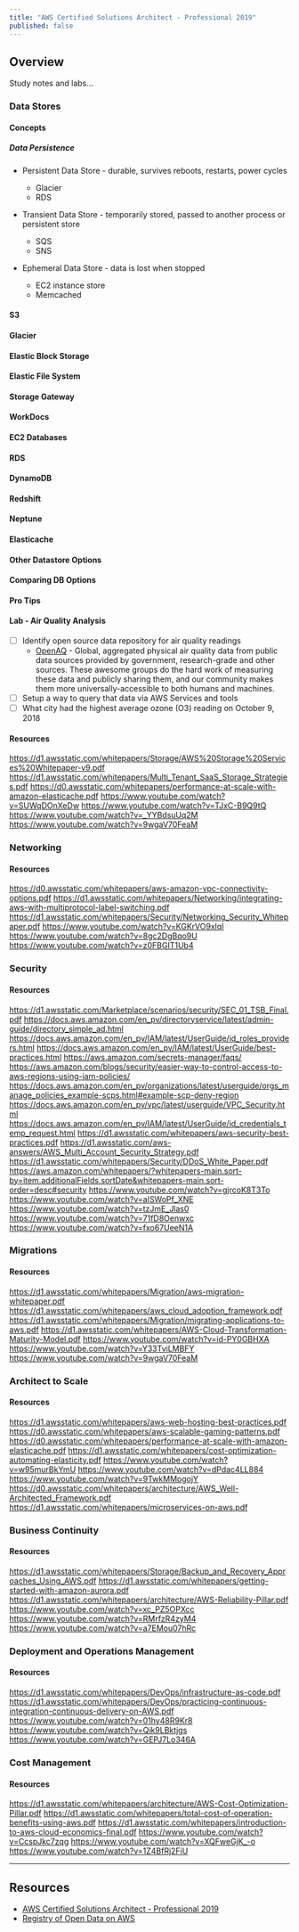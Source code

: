 ```yaml
---
title: "AWS Certified Solutions Architect - Professional 2019"
published: false
---
```

## Overview
Study notes and labs...

### Data Stores

#### Concepts

##### Data Persistence

* Persistent Data Store - durable, survives reboots, restarts, power cycles
    * Glacier
    * RDS
    
* Transient Data Store - temporarily stored, passed to another process or persistent store
    * SQS
    * SNS
    
* Ephemeral Data Store - data is lost when stopped
    * EC2 instance store
    * Memcached

#### S3

#### Glacier

#### Elastic Block Storage

#### Elastic File System

#### Storage Gateway

#### WorkDocs

#### EC2 Databases

#### RDS

#### DynamoDB

#### Redshift

#### Neptune

#### Elasticache

#### Other Datastore Options

#### Comparing DB Options

#### Pro Tips

#### Lab - Air Quality Analysis

- [ ] Identify open source data repository for air quality readings
    - [OpenAQ](https://registry.opendata.aws/openaq/) - Global, aggregated physical air quality data from public data 
    sources provided by government, research-grade and other sources. These awesome groups do the hard work of measuring 
    these data and publicly sharing them, and our community makes them more universally-accessible to both humans and 
    machines.
- [ ] Setup a way to query that data via AWS Services and tools
- [ ] What city had the highest average ozone (O3) reading on October 9, 2018

#### Resources
https://d1.awsstatic.com/whitepapers/Storage/AWS%20Storage%20Services%20Whitepaper-v9.pdf
https://d1.awsstatic.com/whitepapers/Multi_Tenant_SaaS_Storage_Strategies.pdf
https://d0.awsstatic.com/whitepapers/performance-at-scale-with-amazon-elasticache.pdf
https://www.youtube.com/watch?v=SUWqDOnXeDw
https://www.youtube.com/watch?v=TJxC-B9Q9tQ
https://www.youtube.com/watch?v=_YYBdsuUq2M
https://www.youtube.com/watch?v=9wgaV70FeaM


### Networking

#### Resources
https://d0.awsstatic.com/whitepapers/aws-amazon-vpc-connectivity-options.pdf
https://d1.awsstatic.com/whitepapers/Networking/integrating-aws-with-multiprotocol-label-switching.pdf
https://d1.awsstatic.com/whitepapers/Security/Networking_Security_Whitepaper.pdf
https://www.youtube.com/watch?v=KGKrVO9xlqI
https://www.youtube.com/watch?v=8gc2DgBqo9U
https://www.youtube.com/watch?v=z0FBGIT1Ub4

### Security

#### Resources
https://d1.awsstatic.com/Marketplace/scenarios/security/SEC_01_TSB_Final.pdf
https://docs.aws.amazon.com/en_pv/directoryservice/latest/admin-guide/directory_simple_ad.html
https://docs.aws.amazon.com/en_pv/IAM/latest/UserGuide/id_roles_providers.html
https://docs.aws.amazon.com/en_pv/IAM/latest/UserGuide/best-practices.html
https://aws.amazon.com/secrets-manager/faqs/
https://aws.amazon.com/blogs/security/easier-way-to-control-access-to-aws-regions-using-iam-policies/
https://docs.aws.amazon.com/en_pv/organizations/latest/userguide/orgs_manage_policies_example-scps.html#example-scp-deny-region
https://docs.aws.amazon.com/en_pv/vpc/latest/userguide/VPC_Security.html
https://docs.aws.amazon.com/en_pv/IAM/latest/UserGuide/id_credentials_temp_request.html
https://d1.awsstatic.com/whitepapers/aws-security-best-practices.pdf
https://d1.awsstatic.com/aws-answers/AWS_Multi_Account_Security_Strategy.pdf
https://d1.awsstatic.com/whitepapers/Security/DDoS_White_Paper.pdf
https://aws.amazon.com/whitepapers/?whitepapers-main.sort-by=item.additionalFields.sortDate&whitepapers-main.sort-order=desc#security
https://www.youtube.com/watch?v=gjrcoK8T3To
https://www.youtube.com/watch?v=aISWoPf_XNE
https://www.youtube.com/watch?v=tzJmE_Jlas0
https://www.youtube.com/watch?v=71fD8Oenwxc
https://www.youtube.com/watch?v=fxo67UeeN1A


### Migrations

#### Resources
https://d1.awsstatic.com/whitepapers/Migration/aws-migration-whitepaper.pdf
https://d1.awsstatic.com/whitepapers/aws_cloud_adoption_framework.pdf
https://d1.awsstatic.com/whitepapers/Migration/migrating-applications-to-aws.pdf
https://d1.awsstatic.com/whitepapers/AWS-Cloud-Transformation-Maturity-Model.pdf
https://www.youtube.com/watch?v=id-PY0GBHXA
https://www.youtube.com/watch?v=Y33TviLMBFY
https://www.youtube.com/watch?v=9wgaV70FeaM


### Architect to Scale

#### Resources
https://d1.awsstatic.com/whitepapers/aws-web-hosting-best-practices.pdf
https://d0.awsstatic.com/whitepapers/aws-scalable-gaming-patterns.pdf
https://d0.awsstatic.com/whitepapers/performance-at-scale-with-amazon-elasticache.pdf
https://d1.awsstatic.com/whitepapers/cost-optimization-automating-elasticity.pdf
https://www.youtube.com/watch?v=w95murBkYmU
https://www.youtube.com/watch?v=dPdac4LL884
https://www.youtube.com/watch?v=9TwkMMogojY
https://d0.awsstatic.com/whitepapers/architecture/AWS_Well-Architected_Framework.pdf
https://d1.awsstatic.com/whitepapers/microservices-on-aws.pdf



### Business Continuity

#### Resources
https://d1.awsstatic.com/whitepapers/Storage/Backup_and_Recovery_Approaches_Using_AWS.pdf
https://d1.awsstatic.com/whitepapers/getting-started-with-amazon-aurora.pdf
https://d1.awsstatic.com/whitepapers/architecture/AWS-Reliability-Pillar.pdf
https://www.youtube.com/watch?v=xc_PZ5OPXcc
https://www.youtube.com/watch?v=RMrfzR4zyM4
https://www.youtube.com/watch?v=a7EMou07hRc


### Deployment and Operations Management

#### Resources
https://d1.awsstatic.com/whitepapers/DevOps/infrastructure-as-code.pdf
https://d1.awsstatic.com/whitepapers/DevOps/practicing-continuous-integration-continuous-delivery-on-AWS.pdf
https://www.youtube.com/watch?v=01hy48R9Kr8
https://www.youtube.com/watch?v=Qik9LBktjgs
https://www.youtube.com/watch?v=GEPJ7Lo346A


### Cost Management

#### Resources
https://d1.awsstatic.com/whitepapers/architecture/AWS-Cost-Optimization-Pillar.pdf
https://d1.awsstatic.com/whitepapers/total-cost-of-operation-benefits-using-aws.pdf
https://d1.awsstatic.com/whitepapers/introduction-to-aws-cloud-economics-final.pdf
https://www.youtube.com/watch?v=CcspJkc7zqg
https://www.youtube.com/watch?v=XQFweGjK_-o
https://www.youtube.com/watch?v=1Z4BfRj2FiU



---

## Resources

- [AWS Certified Solutions Architect - Professional 2019](https://acloud.guru/learn/aws-certified-solutions-architect-professional-2019)
- [Registry of Open Data on AWS](https://registry.opendata.aws/)

